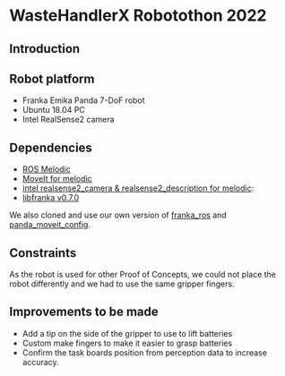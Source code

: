 # WasteHandlerX Robotothon 2022

## Introduction

## Robot platform
- Franka Emika Panda 7-DoF robot
- Ubuntu 18.04 PC
- Intel RealSense2 camera

## Dependencies

- [ROS Melodic](http://wiki.ros.org/melodic/Installation/Ubuntu)
- [MoveIt for melodic](https://moveit.ros.org/install/)
- [intel realsense2_camera & realsense2_description for melodic](https://github.com/IntelRealSense/realsense-ros):
- [libfranka v0.7.0](https://frankaemika.github.io/docs/installation_linux.html)

We also cloned and use our own version of [franka_ros](https://frankaemika.github.io/docs/installation_linux.html) and [panda_moveit_config](https://github.com/ros-planning/panda_moveit_config). 

## Constraints
As the robot is used for other Proof of Concepts, we could not place the robot differently and we had to use the same gripper fingers.

## Improvements to be made

- Add a tip on the side of the gripper to use to lift batteries
- Custom make fingers to make it easier to grasp batteries
- Confirm the task boards position from perception data to increase accuracy.